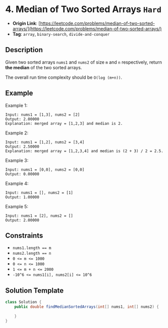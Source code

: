 # 4. Median of Two Sorted Arrays `Hard`

- **Origin Link**: [https://leetcode.com/problems/median-of-two-sorted-arrays/](https://leetcode.com/problems/median-of-two-sorted-arrays/)
- **Tag**: `array`, `binary-search`, `divide-and-conquer`

## Description

Given two sorted arrays `nums1` and `nums2` of size `m` and `n` respectively, return **the median** of the two sorted arrays.

The overall run time complexity should be `O(log (m+n))`.

## Example

Example 1:

    Input: nums1 = [1,3], nums2 = [2]
    Output: 2.00000
    Explanation: merged array = [1,2,3] and median is 2.

Example 2:

    Input: nums1 = [1,2], nums2 = [3,4]
    Output: 2.50000
    Explanation: merged array = [1,2,3,4] and median is (2 + 3) / 2 = 2.5.

Example 3:

    Input: nums1 = [0,0], nums2 = [0,0]
    Output: 0.00000

Example 4:

    Input: nums1 = [], nums2 = [1]
    Output: 1.00000

Example 5:

    Input: nums1 = [2], nums2 = []
    Output: 2.00000


## Constraints

- `nums1.length == m`
- `nums2.length == n`
- `0 <= m <= 1000`
- `0 <= n <= 1000`
- `1 <= m + n <= 2000`
- `-10^6 <= nums1[i], nums2[i] <= 10^6`


## Solution Template

```java
class Solution {
    public double findMedianSortedArrays(int[] nums1, int[] nums2) {
        
    }
}
```
